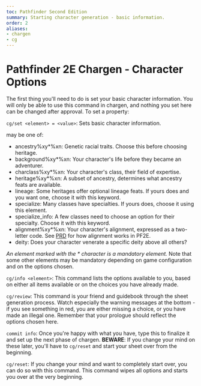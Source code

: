 ```yaml
---
toc: Pathfinder Second Edition
summary: Starting character generation - basic information.
order: 2
aliases:
- chargen
- cg
---
```

# Pathfinder 2E Chargen - Character Options

The first thing you'll need to do is set your basic character information. You will only be able to use this command in chargen, and nothing you set here can be changed after approval. To set a property:

`cg/set <element> = <value>`: Sets basic character information.

<element> may be one of:

* ancestry%xy*%xn: Genetic racial traits. Choose this before choosing heritage.
* background%xy*%xn: Your character's life before they became an adventurer.
* charclass%xy*%xn: Your character's class, their field of expertise.
* heritage%xy*%xn: A subset of ancestry, determines what ancestry feats are available.
* lineage: Some heritages offer optional lineage feats. If yours does and you want one, choose it with this keyword.
* specialize: Many classes have specialties. If yours does, choose it using this element.
* specialize_info: A few classes need to choose an option for their specialty. Choose it with this keyword.
* alignment%xy*%xn: Your character's alignment, expressed as a two-letter code. See [PRD](https://2e.aonprd.com/Rules.aspx?ID=95) for how alignment works in PF2E.
* deity: Does your character venerate a specific deity above all others?

_An element marked with the * character is a mandatory element._ Note that some other elements may be mandatory depending on game configuration and on the options chosen.

`cg/info <element>`: This command lists the options available to you, based on either all items available or on the choices you have already made. 

`cg/review`: This command is your friend and guidebook through the sheet generation process. Watch especially the warning messages at the bottom - if you see something in red, you are either missing a choice, or you have made an illegal one.  Remember that your prologue should reflect the options chosen here.

`commit info`: Once you're happy with what you have, type this to finalize it and set up the next phase of chargen. **BEWARE**: If you change your mind on these later, you'll have to `cg/reset` and start your sheet over from the beginning.

`cg/reset`: If you change your mind and want to completely start over, you can do so with this command. This command wipes all options and starts you over at the very beginning.
